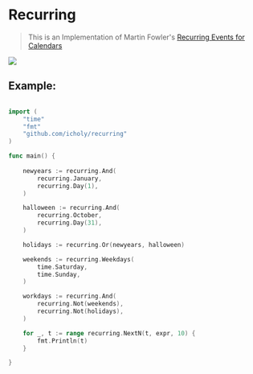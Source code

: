 # Recurring

> This is an Implementation of Martin Fowler's [Recurring Events
for Calendars](https://martinfowler.com/apsupp/recurring.pdf)

[![](https://img.shields.io/badge/godoc-reference-5272B4.svg)](https://godoc.org/github.com/icholy/recurring)


## Example:

``` go

import (
	"time"
	"fmt"
	"github.com/icholy/recurring"
)

func main() {
	
	newyears := recurring.And(
		recurring.January,
		recurring.Day(1),
	)

	halloween := recurring.And(
		recurring.October,
		recurring.Day(31),
	)

	holidays := recurring.Or(newyears, halloween)

	weekends := recurring.Weekdays(
		time.Saturday,
		time.Sunday,
	)

	workdays := recurring.And(
		recurring.Not(weekends),
		recurring.Not(holidays),
	)

	for _, t := range recurring.NextN(t, expr, 10) {
		fmt.Println(t)
	}

}

```
